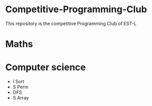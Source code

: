 # Competitive-Programming-Club
This repository is the competitive Programming Club of EST-L

# Maths

# Computer science
- I Sort
- S Perm
- DFS
- S Array
